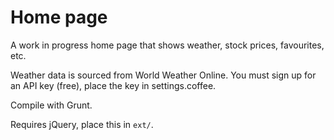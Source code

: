 # Home page

A work in progress home page that shows weather, stock prices, favourites, etc.

Weather data is sourced from World Weather Online. You must sign up for an API key (free), place the key in settings.coffee.

Compile with Grunt.

Requires jQuery, place this in `ext/`.

